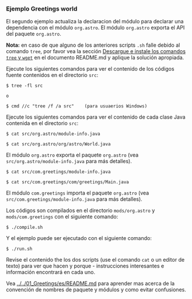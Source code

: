 ### Ejemplo Greetings world

El segundo ejemplo actualiza la declaracion del módulo para declarar una dependencia con el módulo `org.astro`. El módulo `org.astro` exporta el API del paquete `org.astro`. 

**Nota:** en caso de que alguno de los anteriores scripts `.sh` falle debido al comando `tree`, por favor vea la sección [Descargue e instale los comandos `tree` y `wget`](../../../es/README.md) en el documento README.md y aplique la solución apropiada.

Ejecute los siguientes comandos para ver el contenido de los códigos fuente contenidos en el directorio `src`:
    
    $ tree -fl src

    o

    $ cmd //c "tree /f /a src"    (para usuaerios Windows)

Ejecute los siguientes comandos para ver el contenido de cada clase Java contenida en el directorio `src`:

    $ cat src/org.astro/module-info.java

    $ cat src/org.astro/org/astro/World.java

El módulo `org.astro` exporta el paquete `org.astro` (vea `src/org.astro/module-info.java` para más detalles).

    $ cat src/com.greetings/module-info.java

    $ cat src/com.greetings/com/greetings/Main.java

El módulo `com.greetings` importa el paquete `org.astro` (vea `src/com.greetings/module-info.java` para más detalles).

Los códigos son compilados en el directorio `mods/org.astro` y `mods/com.greetings` con el siguiente comando:

    $ ./compile.sh
    
Y el ejemplo puede ser ejecutado con el siguiente comando:
    
    $ ./run.sh
    
Revise el contenido the los dos scripts (use el comando `cat` o un editor de texto) para ver que hacen y porque - instrucciones interesantes e información encontrará en cada uno.

Vea [../../01_Greetings/es/README.md](../../01_Greetings/es/README.md) para aprender mas acerca de la convención de nombres de paquete y módulos y como evitar confusiones.

